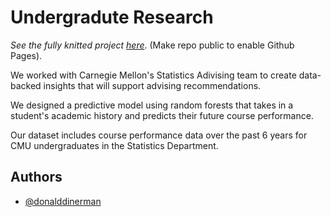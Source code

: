 
# Undergradute Research


*See the fully knitted project [here](https://donald-dinerman.github.io/Undergraduate-Research/)*. (Make repo public to enable Github Pages).

We worked with Carnegie Mellon's Statistics Adivising
team to create data-backed insights that will support
advising recommendations.

We designed a predictive model using random forests 
that takes in a student's academic history and predicts 
their future course performance.

Our dataset includes course performance data
over the past 6 years for CMU undergraduates
in the Statistics Department.


## Authors

- [@donalddinerman](https://github.com/Donald-Dinerman)

